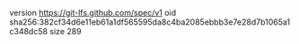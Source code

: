 version https://git-lfs.github.com/spec/v1
oid sha256:382cf34d6e11eb61a1df565595da8c4ba2085ebbb3e7e28d7b1065a1c348dc58
size 289
